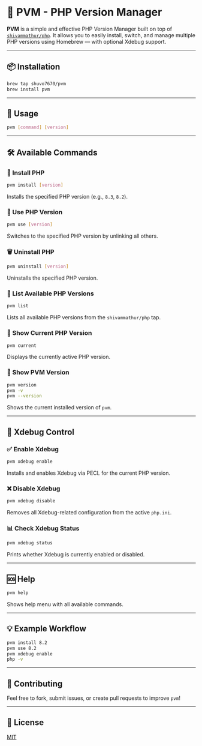 # 🐘 PVM - PHP Version Manager

**PVM** is a simple and effective PHP Version Manager built on top of [`shivammathur/php`](https://github.com/shivammathur/homebrew-php). It allows you to easily install, switch, and manage multiple PHP versions using Homebrew — with optional Xdebug support.

---

## 📦 Installation

```bash
brew tap shuvo7670/pvm
brew install pvm
```

---

## 🚀 Usage

```bash
pvm [command] [version]
```

---

## 🛠 Available Commands

### 🔧 Install PHP

```bash
pvm install [version]
```

Installs the specified PHP version (e.g., `8.3`, `8.2`).

### 🔄 Use PHP Version

```bash
pvm use [version]
```

Switches to the specified PHP version by unlinking all others.

### 🗑 Uninstall PHP

```bash
pvm uninstall [version]
```

Uninstalls the specified PHP version.

### 📜 List Available PHP Versions

```bash
pvm list
```

Lists all available PHP versions from the `shivammathur/php` tap.

### 👀 Show Current PHP Version

```bash
pvm current
```

Displays the currently active PHP version.

### 🧠 Show PVM Version

```bash
pvm version
pvm -v
pvm --version
```

Shows the current installed version of `pvm`.

---

## 🐞 Xdebug Control

### ✅ Enable Xdebug

```bash
pvm xdebug enable
```

Installs and enables Xdebug via PECL for the current PHP version.

### ❌ Disable Xdebug

```bash
pvm xdebug disable
```

Removes all Xdebug-related configuration from the active `php.ini`.

### 📊 Check Xdebug Status

```bash
pvm xdebug status
```

Prints whether Xdebug is currently enabled or disabled.

---

## 🆘 Help

```bash
pvm help
```

Shows help menu with all available commands.

---

## 💡 Example Workflow

```bash
pvm install 8.2
pvm use 8.2
pvm xdebug enable
php -v
```

---

## 🤝 Contributing

Feel free to fork, submit issues, or create pull requests to improve `pvm`!

---

## 📄 License

[MIT](LICENSE)
